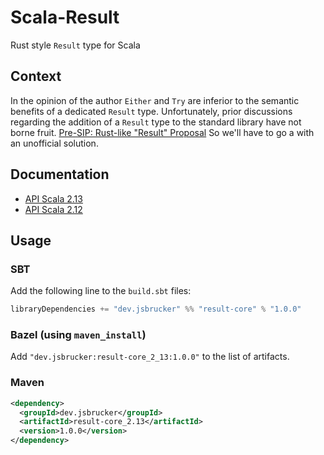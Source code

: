 # Scala-Result

Rust style `Result` type for Scala

## Context

In the opinion of the author `Either` and `Try` are inferior to the semantic benefits of a dedicated `Result` type.
Unfortunately, prior discussions regarding the addition of a `Result` type to the standard library have not borne fruit. 
[Pre-SIP: Rust-like "Result" Proposal](https://contributors.scala-lang.org/t/pre-sip-proposal-of-introducing-a-rust-like-type-result/3497)
So we'll have to go a with an unofficial solution.

## Documentation

* [API Scala 2.13](https://jsbrucker.dev/scala-result/scala-2.13/api/dev/jsbrucker/result)
* [API Scala 2.12](https://jsbrucker.dev/scala-result/scala-2.12/api/dev/jsbrucker/result)

## Usage

### SBT
Add the following line to the `build.sbt` files:
```scala
libraryDependencies += "dev.jsbrucker" %% "result-core" % "1.0.0"
```

### Bazel (using `maven_install`)
Add `"dev.jsbrucker:result-core_2_13:1.0.0"` to the list of artifacts.

### Maven
```xml
<dependency>
  <groupId>dev.jsbrucker</groupId>
  <artifactId>result-core_2.13</artifactId>
  <version>1.0.0</version>
</dependency>
```

